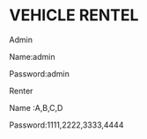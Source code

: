 #  VEHICLE RENTEL

Admin

Name:admin

Password:admin

Renter

Name :A,B,C,D

Password:1111,2222,3333,4444
